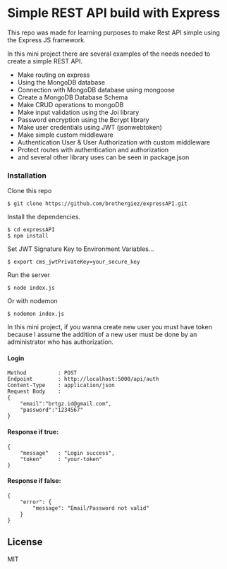 <h1><a id="Simple_REST_API_build_with_Express_0"></a>Simple REST API build with Express</h1>
<p>This repo was made for learning purposes to make Rest API simple using the Express JS framework.</p>
<p>In this mini project there are several examples of the needs needed to create a simple REST API.</p>
<ul>
<li>Make routing on express</li>
<li>Using the MongoDB database</li>
<li>Connection with MongoDB database using mongoose</li>
<li>Create a MongoDB Database Schema</li>
<li>Make CRUD operations to mongoDB</li>
<li>Make input validation using the Joi library</li>
<li>Password encryption using the Bcrypt library</li>
<li>Make user credentials using JWT (jsonwebtoken)</li>
<li>Make simple custom middleware</li>
<li>Authentication User &amp; User Authorization with custom middleware</li>
<li>Protect routes with authentication and authorization</li>
<li>and several other library uses can be seen in package.json</li>
</ul>
<h3><a id="Installation_18"></a>Installation</h3>
<p>Clone this repo</p>
<pre><code class="language-sh">$ git <span class="hljs-built_in">clone</span> https://github.com/brothergiez/expressAPI.git
</code></pre>
<p>Install the dependencies.</p>
<pre><code class="language-sh">$ <span class="hljs-built_in">cd</span> expressAPI
$ npm install 
</code></pre>
<p>Set JWT Signature Key to Environment Variables…</p>
<pre><code class="language-sh">$ <span class="hljs-built_in">export</span> cms_jwtPrivateKey=your_secure_key
</code></pre>
<p>Run the server</p>
<pre><code class="language-sh">$ node index.js
</code></pre>
<p>Or with nodemon</p>
<pre><code class="language-sh">$ nodemon index.js
</code></pre>
<p>In this mini project, if you wanna create new user you must have token because I assume the addition of a new user must be done by an administrator who has authorization.</p>
<h4><a id="Login_49"></a>Login</h4>
<pre><code>Method          : POST
Endpoint        : http://localhost:5000/api/auth
Content-Type    : application/json
Request Body    :
{
    &quot;email&quot;:&quot;brtgz.id@gmail.com&quot;,
    &quot;password&quot;:&quot;1234567&quot;
}
</code></pre>
<h4><a id="Response_if_true_61"></a>Response if true:</h4>
<pre><code>{
    &quot;message&quot;   : &quot;Login success&quot;,
    &quot;token&quot;     : &quot;your-token&quot;
}
</code></pre>
<h4><a id="Response_if_false_68"></a>Response if false:</h4>
<pre><code>{
    &quot;error&quot;: {
        &quot;message&quot;: &quot;Email/Password not valid&quot;
    }
}
</code></pre>
<h2><a id="License_77"></a>License</h2>
<p>MIT</p>
